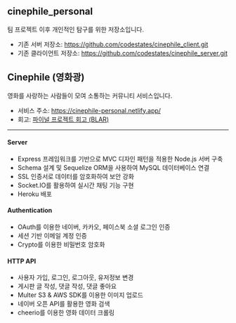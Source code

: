 ## cinephile_personal

팀 프로젝트 이후 개인적인 탐구를 위한 저장소입니다.

- 기존 서버 저장소: https://github.com/codestates/cinephile_client.git
- 기존 클라이언트 저장소: https://github.com/codestates/cinephile_server.git

## Cinephile (영화광)

영화를 사랑하는 사람들이 모여 소통하는 커뮤니티 서비스입니다.

- 서비스 주소: https://cinephile-personal.netlify.app/
- 회고: [파이널 프로젝트 회고 (BLAR)](https://smss.netlify.app/2021-01-02-BLAR/)

---

#### Server

- Express 프레임워크를 기반으로 MVC 디자인 패턴을 적용한 Node.js 서버 구축
- Schema 설계 및 Sequelize ORM을 사용하여 MySQL 데이터베이스 연결
- SSL 인증서로 데이터를 암호화하여 보안 강화
- Socket.IO를 활용하여 실시간 채팅 기능 구현
- Heroku 배포

#### Authentication

- OAuth를 이용한 네이버, 카카오, 페이스북 소셜 로그인 인증
- 세션 기반 이메일 계정 인증
- Crypto를 이용한 비밀번호 암호화

#### HTTP API

- 사용자 가입, 로그인, 로그아웃, 유저정보 변경
- 게시판 글 작성, 댓글 작성, 댓글 좋아요
- Multer S3 & AWS SDK를 이용한 이미지 업로드
- 네이버 오픈 API를 활용한 영화 검색
- cheerio를 이용한 영화 데이터 크롤링
